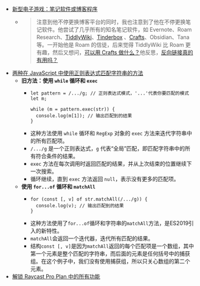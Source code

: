 - [新型电子游戏：笔记软件或博客程序](https://pathos.page/blog/note-taking-is-new-electronic-game)
	- > 注意到他不停更换博客平台的同时，我也注意到了他在不停更换笔记软件。他尝试了几乎所有的知名笔记软件，如 Evernote、Roam Research、[TiddlyWiki](https://baty.blog/2020/tiddlywiki-is-more-fun-than-roam)、[Tinderbox](https://www.eastgate.com/Tinderbox/) 、[Crafts](https://baty.blog/2021/craft-for-notes)、Obsidian、Tana 等。一开始他是 Roam 的信徒，后来觉得 TiddlyWiki 比 Roam 更有趣，然后又想问，[可以用 Crafts 做什么？](https://baty.blog/2021/craft-for-notes)他反思，[反向链接真的有用吗？](https://baty.blog/2021/are-automatic-backlinks-useful)
- [两种在 JavaScript 中使用正则表达式匹配字符串的方法](https://twitter.com/Rich_Harris/status/1753087371434688993)
	- **旧方法：使用 `while` 循环和 `exec`**
		- ```
		  let pattern = /.../g; // 正则表达式模式，'...'代表你要匹配的模式
		  let m;
		  
		  while (m = pattern.exec(str)) {
		    console.log(m[1]); // 输出匹配到的结果
		  }
		  
		  ```
		- 这种方法使用 `while` 循环和 `RegExp` 对象的 `exec` 方法来迭代字符串中的所有匹配项。
		- `/.../g` 是一个正则表达式，`g` 代表“全局”匹配，即匹配字符串中的所有符合条件的结果。
		- `exec` 方法在每次调用时返回匹配的结果，并从上次结束的位置继续下一次搜索。
		- 循环继续，直到 `exec` 方法返回 `null`，表示没有更多的匹配项。
	- **使用 `for...of` 循环和 `matchAll`**
		- ```
		  for (const [, v] of str.matchAll(/.../g)) {
		    console.log(v); // 输出匹配到的结果
		  }
		  ```
		- 这种方法使用了`for...of`循环和字符串的`matchAll`方法，是ES2019引入的新特性。
		- `matchAll`会返回一个迭代器，迭代所有匹配的结果。
		- 结构`const [, v]`是因为`matchAll`返回的每个匹配项是一个数组，其中第一个元素是整个匹配的字符串，而后面的元素是任何括号中的捕获组。在这个例子中，我们没有使用捕获组，所以只关心数组的第二个元素。
- [解锁 Raycast Pro Plan 中的所有功能](https://github.com/wibus-wee/raycast-unblock)